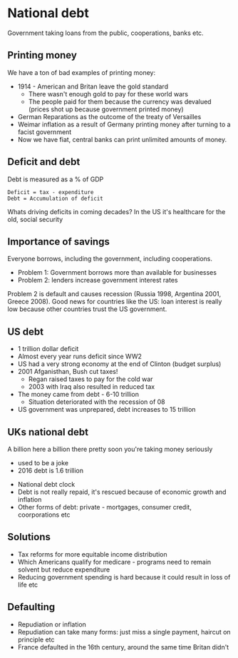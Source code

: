 # National debt

Government taking loans from the public, cooperations, banks etc.

## Printing money 

We have a ton of bad examples of printing money: 
* 1914 - American and Britan leave the gold standard
  - There wasn't enough gold to pay for these world wars
  - The people paid for them because the currency was devalued (prices shot up because government printed money)
* German Reparations as the outcome of the treaty of Versailles
* Weimar inflation as a result of Germany printing money after turning to a facist government
* Now we have fiat, central banks can print unlimited amounts of money. 

## Deficit and debt

Debt is measured as a % of GDP

```console
Deficit = tax - expenditure 
Debt = Accumulation of deficit
```

Whats driving deficits in coming decades? In the US it's healthcare for the old, social security

## Importance of savings

Everyone borrows, including the government, including cooperations. 
* Problem 1: Government borrows more than available for businesses
* Problem 2: lenders increase government interest rates 

Problem 2 is default and causes recession (Russia 1998, Argentina 2001, Greece 2008). 
Good news for countries like the US: loan interest is really low because other countries trust the US government.


## US debt

* 1 trillion dollar deficit
* Almost every year runs deficit since WW2
* US had a very strong economy at the end of Clinton (budget surplus)
* 2001 Afganisthan, Bush cut taxes!
  - Regan raised taxes to pay for the cold war
  - 2003 with Iraq also resulted in reduced tax
* The money came from debt - 6-10 trillion
  - Situation deteriorated with the recession of 08
* US government was unprepared, debt increases to 15 trillion

## UKs national debt

A billion here a billion there pretty soon you're taking money seriously
- used to be a joke
- 2016 debt is 1.6 trillion
* National debt clock
* Debt is not really repaid, it's rescued because of economic growth and inflation
* Other forms of debt:
  private - mortgages, consumer credit, coorporations etc

## Solutions

* Tax reforms for more equitable income distribution
* Which Americans qualify for medicare - programs need to remain solvent but reduce expenditure
* Reducing government spending is hard because it could result in loss of life etc

## Defaulting

* Repudiation or inflation
* Repudiation can take many forms: just miss a single payment, haircut on principle etc
* France defaulted in the 16th century, around the same time Britan didn't

